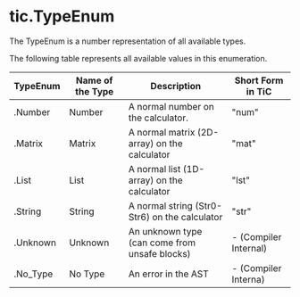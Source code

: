 # tic.TypeEnum

The TypeEnum is a number representation of all available types. 

The following table represents all available values in this enumeration. 

TypeEnum | Name of the Type | Description | Short Form in TiC
-------- | ---------------- | ----------- | -----------------
.Number | Number | A normal number on the calculator. | "num"
.Matrix | Matrix | A normal matrix (2D-array) on the calculator | "mat"
.List | List | A normal list (1D-array) on the calculator | "lst"
.String | String | A normal string (Str0-Str6) on the calculator | "str"
.Unknown | Unknown | An unknown type (can come from unsafe blocks) | - (Compiler Internal)
.No_Type | No Type | An error in the AST | - (Compiler Interna)
